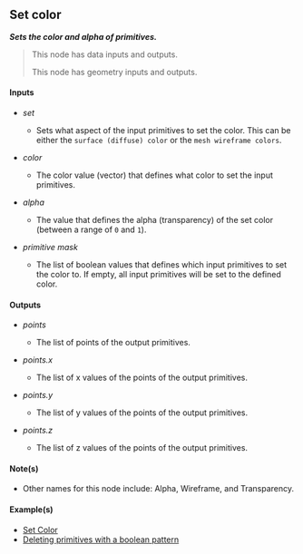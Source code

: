 ## Set color

**_Sets the color and alpha of primitives._**

> This node has data inputs and outputs.
>
> This node has geometry inputs and outputs.


#### Inputs

* _set_

  * Sets what aspect of the input primitives to set the color. This can be either the `surface (diffuse) color` or the `mesh wireframe colors`.

* _color_

  * The color value (vector) that defines what color to set the input primitives.

* _alpha_

  * The value that defines the alpha (transparency) of the set color (between a range of `0` and `1`).

* _primitive mask_

  * The list of boolean values that defines which input primitives to set the color to. If empty, all input primitives will be set to the defined color.


#### Outputs

* _points_

  * The list of points of the output primitives.

* _points.x_

  * The list of x values of the points of the output primitives.

* _points.y_

  * The list of y values of the points of the output primitives.

* _points.z_

  * The list of z values of the points of the output primitives.


#### Note(s)



* Other names for this node include: Alpha, Wireframe, and Transparency.


#### Example(s)



* <a href="https://creator.trimble.com/graph?assetURI=whp:bc96d8e6-ac0b-4daa-92e6-587764b8d6b4&version=latest" target="_blank">Set Color</a>
* <a href="https://creator.trimble.com/?viewLayout=verticalSplit&assetURI=whp:d81bdd83-7204-4718-898b-645127deac74&version=latest" target="_blank">Deleting primitives with a boolean pattern</a>
